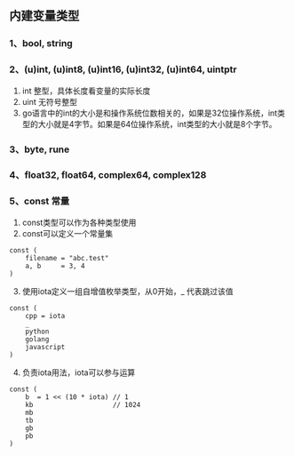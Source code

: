 ## 内建变量类型
### 1、bool, string
### 2、(u)int, (u)int8, (u)int16, (u)int32, (u)int64, uintptr
1. int 整型，具体长度看变量的实际长度 
2. uint 无符号整型
3. go语言中的int的大小是和操作系统位数相关的，如果是32位操作系统，int类型的大小就是4字节。如果是64位操作系统，int类型的大小就是8个字节。
### 3、byte, rune
### 4、float32, float64, complex64, complex128
### 5、const 常量
1. const类型可以作为各种类型使用
2. const可以定义一个常量集
```
const (
    filename = "abc.test"
    a, b     = 3, 4
)
```
3. 使用iota定义一组自增值枚举类型，从0开始，_ 代表跳过该值
```
const (
    cpp = iota 
    _
    python
    golang
    javascript
)
```
4. 负责iota用法，iota可以参与运算
```
const (
    b  = 1 << (10 * iota) // 1
    kb                    // 1024
    mb
    tb
    gb
    pb
)
```
### 


